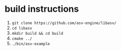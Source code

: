 
# build instructions

1. `git clone https://github.com/asv-engine/libasv/`
2. `cd libasv`
3. `mkdir build && cd build`
4. `cmake ../`
5. `./bin/asv-example`
